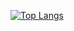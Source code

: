 [![Top Langs](https://github-readme-stats.vercel.app/api/top-langs/?username=Peaj&layout=compact)](https://github.com/anuraghazra/github-readme-stats)

<!--
**Peaj/Peaj** is a ✨ _special_ ✨ repository because its `README.md` (this file) appears on your GitHub profile.

Here are some ideas to get you started:

- 🔭 I’m currently working on ...
- 🌱 I’m currently learning ...
- 👯 I’m looking to collaborate on ...
- 🤔 I’m looking for help with ...
- 💬 Ask me about ...
- 📫 How to reach me: ...
- 😄 Pronouns: ...
- ⚡ Fun fact: ...
-->
